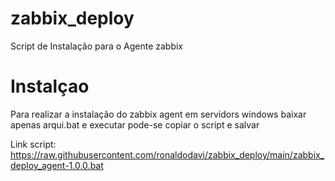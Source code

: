 # zabbix_deploy
Script de Instalação para o Agente zabbix

# Instalçao
Para realizar a instalação do zabbix agent em servidors windows baixar apenas arqui.bat e executar
pode-se copiar o script e salvar

Link script: https://raw.githubusercontent.com/ronaldodavi/zabbix_deploy/main/zabbix_deploy_agent-1.0.0.bat

